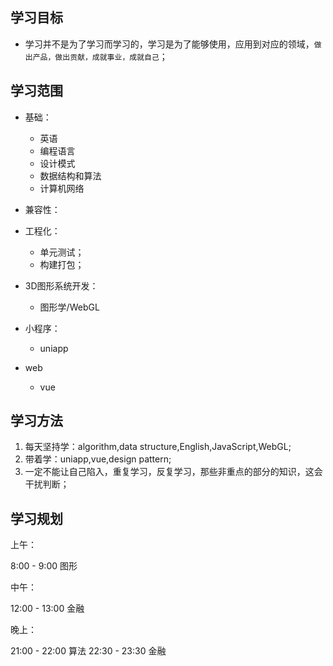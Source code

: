 ## 学习目标

* 学习并不是为了学习而学习的，学习是为了能够使用，应用到对应的领域，`做出产品，做出贡献，成就事业，成就自己`；

## 学习范围

* 基础：
  + 英语
  + 编程语言
  + 设计模式
  + 数据结构和算法
  + 计算机网络

* 兼容性：

* 工程化：
  + 单元测试；
  + 构建打包；

* 3D图形系统开发：
  + 图形学/WebGL

* 小程序：
  + uniapp

* web
  + vue

## 学习方法

1. 每天坚持学：algorithm,data structure,English,JavaScript,WebGL;
2. 带着学：uniapp,vue,design pattern;
3. 一定不能让自己陷入，重复学习，反复学习，那些非重点的部分的知识，这会干扰判断；

## 学习规划

上午：

8:00 - 9:00 图形

中午：

12:00 - 13:00 金融

晚上：

21:00 - 22:00 算法
22:30 - 23:30 金融
